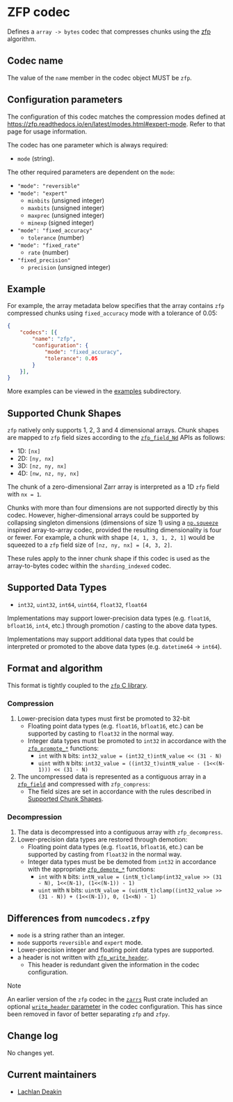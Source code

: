 # ZFP codec

Defines a `array -> bytes` codec that compresses chunks using the [zfp](https://github.com/LLNL/zfp) algorithm.

## Codec name

The value of the `name` member in the codec object MUST be `zfp`.

## Configuration parameters

The configuration of this codec matches the compression modes defined at <https://zfp.readthedocs.io/en/latest/modes.html#expert-mode>.
Refer to that page for usage information.

The codec has one parameter which is always required:
- `mode` (string).

The other required parameters are dependent on the `mode`:
- `"mode": "reversible"`
- `"mode": "expert"`
    - `minbits` (unsigned integer)
    - `maxbits` (unsigned integer)
    - `maxprec` (unsigned integer)
    - `minexp` (signed integer)
- `"mode": "fixed_accuracy"`
    - `tolerance` (number)
- `"mode": "fixed_rate"`
    - `rate` (number)
- `"fixed_precision"`
    - `precision` (unsigned integer)

## Example

For example, the array metadata below specifies that the array contains `zfp` compressed chunks using `fixed_accuracy` mode with a tolerance of 0.05:

```json
{
    "codecs": [{
        "name": "zfp",
        "configuration": {
            "mode": "fixed_accuracy",
            "tolerance": 0.05
        }
    }],
}
```

More examples can be viewed in the [examples](./examples/) subdirectory.

## Supported Chunk Shapes

`zfp` natively only supports 1, 2, 3 and 4 dimensional arrays.
Chunk shapes are mapped to `zfp` field sizes according to the [`zfp_field_Nd`](https://zfp.readthedocs.io/en/release0.5.5/high-level-api.html#array-metadata) APIs as follows:
 - 1D: `[nx]`
 - 2D: `[ny, nx]`
 - 3D: `[nz, ny, nx]`
 - 4D: `[nw, nz, ny, nx]`

The chunk of a zero-dimensional Zarr array is interpreted as a 1D `zfp` field with `nx = 1`.

Chunks with more than four dimensions are not supported directly by this codec.
However, higher-dimensional arrays could be supported by collapsing singleton dimensions (dimensions of size 1) using a [`np.squeeze`](https://numpy.org/doc/stable/reference/generated/numpy.squeeze.html) inspired array-to-array codec, provided the resulting dimensionality is four or fewer.
For example, a chunk with shape `[4, 1, 3, 1, 2, 1]` would be squeezed to a `zfp` field size of `[nz, ny, nx] = [4, 3, 2]`.

These rules apply to the inner chunk shape if this codec is used as the array-to-bytes codec within the `sharding_indexed` codec.

## Supported Data Types

- `int32`, `uint32`, `int64`, `uint64`, `float32`, `float64`

Implementations may support lower-precision data types (e.g. `float16`, `bfloat16`, `int4`, etc.) through promotion / casting to the above data types.

Implementations may support additional data types that could be interpreted or promoted to the above data types (e.g. `datetime64` -> `int64`).

## Format and algorithm

This format is tightly coupled to the [`zfp` C library](https://zfp.readthedocs.io/en/latest/).

### Compression

1. Lower-precision data types must first be promoted to 32-bit
   - Floating point data types (e.g. `float16`, `bfloat16`, etc.) can be supported by casting to `float32` in the normal way.
   - Integer data types must be promoted to `int32` in accordance with the [`zfp_promote_*`](https://zfp.readthedocs.io/en/release0.5.5/low-level-api.html#utility-functions) functions:
     - `int` with `N` bits: `int32_value = (int32_t)intN_value << (31 - N)`
     - `uint` with `N` bits: `int32_value = ((int32_t)uintN_value - (1<<(N-1))) << (31 - N)`
2. The uncompressed data is represented as a contiguous array in a [`zfp_field`](https://zfp.readthedocs.io/en/release0.5.5/high-level-api.html#c.zfp_field) and compressed with `zfp_compress`:
   - The field sizes are set in accordance with the rules described in [Supported Chunk Shapes](#supported-chunk-shapes).

### Decompression

1. The data is decompressed into a contiguous array with `zfp_decompress`.
2. Lower-precision data types are restored through demotion:
   - Floating point data types (e.g. `float16`, `bfloat16`, etc.) can be supported by casting from `float32` in the normal way.
   - Integer data types must be be demoted from `int32` in accordance with the appropriate [`zfp_demote_*`](https://zfp.readthedocs.io/en/release0.5.5/low-level-api.html#utility-functions) functions:
     - `int` with `N` bits: `intN_value = (intN_t)clamp(int32_value >> (31 - N), 1<<(N-1), (1<<(N-1)) - 1)`
     - `uint` with `N` bits: `uintN_value = (uintN_t)clamp((int32_value >> (31 - N)) + (1<<(N-1)), 0, (1<<N) - 1)`

## Differences from `numcodecs.zfpy`

- `mode` is a string rather than an integer.
- `mode` supports `reversible` and `expert` mode.
- Lower-precision integer and floating point data types are supported.
- a header is not written with [`zfp_write_header`](https://zfp.readthedocs.io/en/release0.5.5/high-level-api.html#c.zfp_write_header).
  - This header is redundant given the information in the codec configuration.

> [!NOTE]
> An earlier version of the `zfp` codec in the [`zarrs`](https://github.com/LDeakin/zarrs) Rust crate included an optional [`write_header` parameter](https://docs.rs/zarrs_metadata/0.3.7/zarrs_metadata/v3/array/codec/zfp/struct.ZfpCodecConfigurationV1.html) in the codec configuration.
> This has since been removed in favor of better separating `zfp` and `zfpy`.

## Change log

No changes yet.

## Current maintainers

* [Lachlan Deakin](https://github.com/LDeakin)
